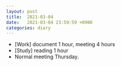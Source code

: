 ```yaml
---
layout: post
title:  2021-03-04
date:   2021-03-04 23:59:59 +0900
categories: diary
---
```


- [Work] document 1 hour, meeting 4 hours
- [Study] reading 1 hour
- Normal meeting Thursday.
